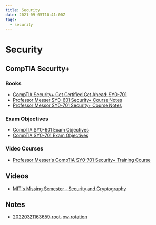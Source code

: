 ```yaml
---
title: Security
date: 2021-09-05T10:41:00Z
tags:
  - security
---
```


# Security

## CompTIA Security+

### Books

* [CompTIA Security+ Get Certified Get Ahead: SY0-701](https://www.getcertifiedgetahead.com/) 
* [Professor Messer SY0-601 Security+ Course Notes](professor-messer-sy0-601-comptia-security-plus-course-notes-v105.pdf)
* [Professor Messor SY0-701 Security+ Course Notes](professor-messer-sy0-701-comptia-security-plus-course-notes-v106.pdf)

### Exam Objectives

* [CompTIA SY0-601 Exam Objectives](comptia-security-sy0-601-exam-objectives-(2-0).pdf)
* [CompTIA SY0-701 Exam Objectives](comptia-security-sy0-701-exam-objectives-(5-0).pdf)

### Video Courses

* [Professor Messer's CompTIA SY0-701 Security+ Training Course](https://www.professormesser.com/security-plus/sy0-701/sy0-701-video/sy0-701-comptia-security-plus-course/)

## Videos

* [MIT's Missing Semester - Security and Cryptography](https://missing.csail.mit.edu/2020/security/)

## Notes

* [20220321163659-root-pw-rotation](20220321163659-root-pw-rotation.md)
